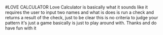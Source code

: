 #LOVE CALCULATOR
Love Calculator is basically what it sounds like it requires the user to input two names and what is does is run a check and returns
a result of the check, just to be clear this is no criteria to judge your pattern it's just a game basically is just to play around with.
Thanks and do have fun with it
